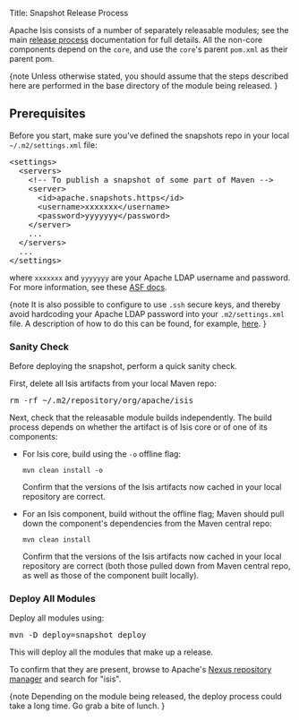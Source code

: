 Title: Snapshot Release Process

[//]: # (content copied to _user-guide_xxx)

Apache Isis consists of a number of separately releasable modules; see the main [release process](release-process.html) documentation for full details.  All the non-core components depend on the `core`, and use the `core`'s parent `pom.xml` as their parent pom.

{note
Unless otherwise stated, you should assume that the steps described here are performed in the base directory of the module being released.
}


## Prerequisites
Before you start, make sure you've defined the snapshots repo in your local `~/.m2/settings.xml` file:

<pre>
&lt;settings&gt;
  &lt;servers&gt;
    &lt;!-- To publish a snapshot of some part of Maven --&gt;
    &lt;server&gt;
      &lt;id&gt;apache.snapshots.https&lt;/id&gt;
      &lt;username&gt;xxxxxxx&lt;/username&gt;
      &lt;password&gt;yyyyyyy&lt;/password&gt;
    &lt;/server&gt;
    ...
  &lt;/servers&gt;
  ...
&lt;/settings&gt;
</pre>

where `xxxxxxx` and `yyyyyyy` are your Apache LDAP username and password.     For more information, see these [ASF docs](http://www.apache.org/dev/publishing-maven-artifacts.html#dev-env).

{note
It is also possible to configure to use `.ssh` secure keys, and thereby avoid hardcoding your Apache LDAP password into your `.m2/settings.xml` file. A description of how to do this can be found, for example, [here](http://bval.apache.org/release-setup.html).
}

### Sanity Check

Before deploying the snapshot, perform a quick sanity check.

First, delete all Isis artifacts from your local Maven repo:

<pre>
rm -rf ~/.m2/repository/org/apache/isis
</pre>

Next, check that the releasable module builds independently. The build process depends on whether the artifact is of Isis core or of one of its components:

* For Isis core, build using the `-o` offline flag:

  `mvn clean install -o`

  Confirm that the versions of the Isis artifacts now cached in your local repository are correct.

* For an Isis component, build without the offline flag; Maven should pull down the component's dependencies from the Maven central repo:

  `mvn clean install`

  Confirm that the versions of the Isis artifacts now cached in your local repository are correct (both those pulled down from Maven central repo, as well as those of the component built locally).

### Deploy All Modules

Deploy all modules using:

<pre>
mvn -D deploy=snapshot deploy
</pre>

This will deploy all the modules that make up a release.

To confirm that they are present, browse to Apache's [Nexus repository manager](https://repository.apache.org) and search for "isis".

{note
Depending on the module being released, the deploy process could take a long time.  Go grab a bite of lunch.
}


